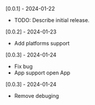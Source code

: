 [0.0.1] - 2024-01-22

* TODO: Describe initial release.

[0.0.2] - 2024-01-23

* Add platforms support


[0.0.3] - 2024-01-24

* Fix bug
* App support open App

[0.0.3] - 2024-01-24

* Remove debuging